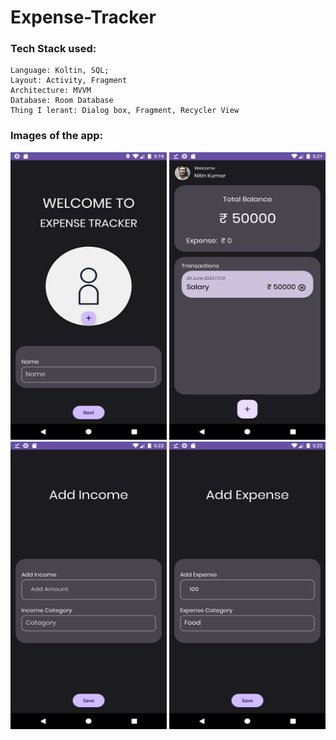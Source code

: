 # Expense-Tracker
### Tech Stack used:
    Language: Koltin, SQL;
    Layout: Activity, Fragment
    Architecture: MVVM
    Database: Room Database
    Thing I lerant: Dialog box, Fragment, Recycler View

### Images of the app:
<p align="flex">
  <img width="250" height="460" src="https://github.com/kumar-nitin-tech/Expense-Tracker/blob/master/Screenshots/Screenshot_1688039394.png">
     <img width="250" height="460" src="https://github.com/kumar-nitin-tech/Expense-Tracker/blob/master/Screenshots/Screenshot_1688039482.png">
    <img width="250" height="460" src="https://github.com/kumar-nitin-tech/Expense-Tracker/blob/master/Screenshots/Screenshot_1688039529.png">
    <img width="250" height="460" src="https://github.com/kumar-nitin-tech/Expense-Tracker/blob/master/Screenshots/Screenshot_1688039571.png">
</p>

